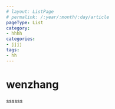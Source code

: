 ```yaml
---
# layout: ListPage
# permalink: /:year/:month/:day/article
pageType: List
category:
- hhhh
categories:
- jjjj
tags:
- hh
---
```

# wenzhang
ssssss